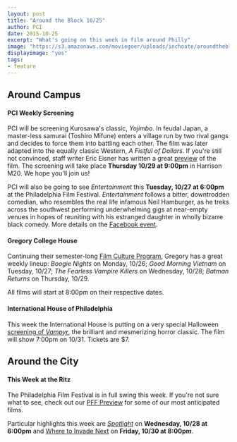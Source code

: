 ```yaml
---
layout: post
title: "Around the Block 10/25"
author: PCI
date: 2015-10-25
excerpt: "What's going on this week in film around Philly"
image: "https://s3.amazonaws.com/moviegoer/uploads/inchoate/aroundtheblock.jpg"
displayimage: "yes"
tags: 
- feature
---
```

## Around Campus

#### **PCI Weekly Screening**

PCI will be screening Kurosawa's classic, *Yojimbo*. In feudal Japan, a master-less samurai (Toshiro Mifune) enters a village run by two rival gangs and decides to force them into battling each other. The film was later adapted into the equally classic Western, *A Fistful of Dollars*. If you're still not convinced, staff writer Eric Eisner has written a great [preview](http://pennmoviegoer.com/2015/10/20/yojimbo.html) of the film. The screening will take place **Thursday 10/29 at 9:00pm** in Harrison M20. We hope you'll join us!

PCI will also be going to see *Entertainment* this **Tuesday, 10/27 at 6:00pm** at the Philadelphia Film Festival. *Entertainment* follows a bitter, downtrodden comedian, who resembles the real life infamous Neil Hamburger, as he treks across the southwest performing underwhelming gigs at near-empty venues in hopes of reuniting with his estranged daughter in wholly bizarre black comedy. More details on the [Facebook event](https://www.facebook.com/events/809379745857563/). 


#### **Gregory College House**
Continuing their semester-long [Film Culture Program](http://gregory.house.upenn.edu/film_culture), Gregory has a great weekly lineup: *Boogie Nights* on Monday, 10/26; *Good Morning Vietnam* on Tuesday, 10/27; *The Fearless Vampire Killers* on Wednesday, 10/28; *Batman Returns* on Thursday, 10/29.

All films will start at 8:00pm on their respective dates.

#### **International House of Philadelphia**

This week the International House is putting on a very special Halloween [screening of *Vampyr*](http://ihousephilly.org/calendar/vampyr), the brilliant and mesmerizing horror classic. The film will show 7:00pm on 10/31. Tickets are $7. 


## Around the City


#### **This Week at the Ritz**

The Philadelphia Film Festival is in full swing this week. If you're not sure what to see, check out our [PFF Preview](http://pennmoviegoer.com/2015/10/09/PFFprev.html) for some of our most anticipated films.

Particular highlights this week are [*Spotlight*](http://24thphiladelphiafilmfestiva2015.sched.org/sponsor/spotlight.1uesxy10?iframe=no&w=i:100;&sidebar=no&bg=no#.Viwry9aJnww) on **Wednesday, 10/28 at 6:00pm** and [Where to Invade Next](http://24thphiladelphiafilmfestiva2015.sched.org/sponsor/where_to_invade_next.1ubnooot?iframe=no&w=i:100;&sidebar=no&bg=no#.Viwr0taJnww) on **Friday, 10/30 at 8:00pm**.



